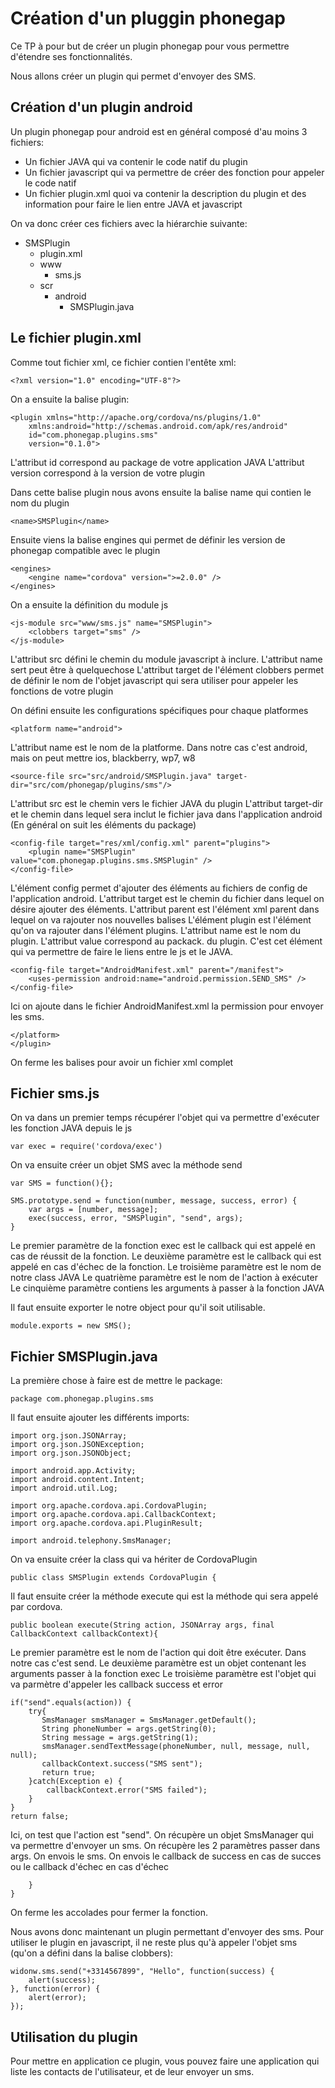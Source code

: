 Création d'un pluggin phonegap
==============================

Ce TP à pour but de créer un plugin phonegap pour vous permettre d'étendre ses fonctionnalités.

Nous allons créer un plugin qui permet d'envoyer des SMS.

Création d'un plugin android
----------------------------

Un plugin phonegap pour android est en général composé d'au moins 3 fichiers:
- Un fichier JAVA qui va contenir le code natif du plugin
- Un fichier javascript qui va permettre de créer des fonction pour appeler le code natif
- Un fichier plugin.xml quoi va contenir la description du plugin et des information pour faire le lien entre JAVA et javascript

On va donc créer ces fichiers avec la hiérarchie suivante:

- SMSPlugin
  - plugin.xml
  - www
      - sms.js
  - scr
      - android
	    - SMSPlugin.java

Le fichier plugin.xml
---------------------

Comme tout fichier xml, ce fichier contien l'entête xml:

    <?xml version="1.0" encoding="UTF-8"?>

On a ensuite la balise plugin:

    <plugin xmlns="http://apache.org/cordova/ns/plugins/1.0"
        xmlns:android="http://schemas.android.com/apk/res/android"
	    id="com.phonegap.plugins.sms"
		version="0.1.0">

L'attribut id correspond au package de votre application JAVA
L'attribut version correspond à la version de votre plugin

Dans cette balise plugin nous avons ensuite la balise name qui contien le nom du plugin

    <name>SMSPlugin</name>

Ensuite viens la balise engines qui permet de définir les version de phonegap compatible avec le plugin

    <engines>
	    <engine name="cordova" version=">=2.0.0" />
    </engines>

On a ensuite la définition du module js

    <js-module src="www/sms.js" name="SMSPlugin">
        <clobbers target="sms" />
	</js-module>

L'attribut src défini le chemin du module javascript à inclure.
L'attribut name sert peut être à quelquechose
L'attribut target de l'élément clobbers permet de définir le nom de l'objet javascript qui sera utiliser pour appeler les fonctions de votre plugin

On défini ensuite les configurations spécifiques pour chaque platformes

    <platform name="android">

L'attribut name est le nom de la platforme. Dans notre cas c'est android, mais on peut mettre ios, blackberry, wp7, w8

    <source-file src="src/android/SMSPlugin.java" target-dir="src/com/phonegap/plugins/sms"/>

L'attribut src est le chemin vers le fichier JAVA du plugin
L'attribut target-dir et le chemin dans lequel sera inclut le fichier java dans l'application android (En général on suit les éléments du package)

    <config-file target="res/xml/config.xml" parent="plugins">
        <plugin name="SMSPlugin" value="com.phonegap.plugins.sms.SMSPlugin" />
    </config-file>

L'élément config permet d'ajouter des éléments au fichiers de config de l'application android.
L'attribut target est le chemin du fichier dans lequel on désire ajouter des éléments.
L'attribut parent est l'élément xml parent dans lequel on va rajouter nos nouvelles balises
L'élément plugin est l'élément qu'on va rajouter dans l'élément plugins.
L'attribut name est le nom du plugin.
L'attribut value correspond au packack.<nom de la class> du plugin. C'est cet élément qui va permettre de faire le liens entre le js et le JAVA.

    <config-file target="AndroidManifest.xml" parent="/manifest">
	    <uses-permission android:name="android.permission.SEND_SMS" />
    </config-file>
	
Ici on ajoute dans le fichier AndroidManifest.xml la permission pour envoyer les sms.

    </platform>
	</plugin>

On ferme les balises pour avoir un fichier xml complet

Fichier sms.js
--------------

On va dans un premier temps récupérer l'objet qui va permettre d'exécuter les fonction JAVA depuis le js

    var exec = require('cordova/exec')

On va ensuite créer un objet SMS avec la méthode send

    var SMS = function(){};

    SMS.prototype.send = function(number, message, success, error) {
        var args = [number, message];
		exec(success, error, "SMSPlugin", "send", args);
    }

Le premier paramètre de la fonction exec est le callback qui est appelé en cas de réussit de la fonction.
Le deuxième paramètre est le callback qui est appelé en cas d'échec de la fonction.
Le troisième paramètre est le nom de notre class JAVA
Le quatrième paramètre est le nom de l'action à exécuter
Le cinquième paramètre contiens les arguments à passer à la fonction JAVA

Il faut ensuite exporter le notre object pour qu'il soit utilisable.

    module.exports = new SMS();

Fichier SMSPlugin.java
----------------------

La première chose à faire est de mettre le package:

    package com.phonegap.plugins.sms

Il faut ensuite ajouter les différents imports:

    import org.json.JSONArray;
	import org.json.JSONException;
	import org.json.JSONObject;

    import android.app.Activity;
    import android.content.Intent;
    import android.util.Log;

    import org.apache.cordova.api.CordovaPlugin;
    import org.apache.cordova.api.CallbackContext;
    import org.apache.cordova.api.PluginResult;

    import android.telephony.SmsManager;

On va ensuite créer la class qui va hériter de CordovaPlugin

    public class SMSPlugin extends CordovaPlugin {
       
Il faut ensuite créer la méthode execute qui est la méthode qui sera appelé par cordova.

    public boolean execute(String action, JSONArray args, final CallbackContext callbackContext){
        
Le premier paramètre est le nom de l'action qui doit être exécuter. Dans notre cas c'est send.
Le deuxième paramètre est un objet contenant les arguments passer à la fonction exec
Le troisième paramètre est l'objet qui va parmètre d'appeler les callback success et error

    if("send".equals(action)) {
        try{
           SmsManager smsManager = SmsManager.getDefault();
		   String phoneNumber = args.getString(0);
		   String message = args.getString(1);
		   smsManager.sendTextMessage(phoneNumber, null, message, null, null);
		   callbackContext.success("SMS sent");
		   return true;
		}catch(Exception e) {
            callbackContext.error("SMS failed");
        }
    }
	return false;

Ici, on test que l'action est "send".
On récupère un objet SmsManager qui va permettre d'envoyer un sms.
On récupère les 2 paramètres passer dans args.
On envois le sms.
On envois le callback de success en cas de succes ou le callback d'échec en cas d'échec

        }
	}

On ferme les accolades pour fermer la fonction.

Nous avons donc maintenant un plugin permettant d'envoyer des sms.
Pour utiliser le plugin en javascript, il ne reste plus qu'à appeler l'objet sms (qu'on a défini dans la balise clobbers):

    widonw.sms.send("+3314567899", "Hello", function(success) {
        alert(success);
    }, function(error) {
        alert(error);
    });

Utilisation du plugin
---------------------

Pour mettre en application ce plugin, vous pouvez faire une application qui liste les contacts de l'utilisateur, et de leur envoyer un sms.

